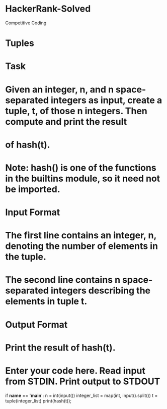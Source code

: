 # HackerRank-Solved
Competitive Coding 

# Tuples

# Task 
# Given an integer, n, and n space-separated integers as input, create a tuple, t, of those n integers. Then compute and print the result
# of hash(t).

# Note: hash() is one of the functions in the __builtins__ module, so it need not be imported.

# Input Format
# The first line contains an integer, n, denoting the number of elements in the tuple. 
# The second line contains n space-separated integers describing the elements in tuple t.

# Output Format
# Print the result of hash(t).

# Enter your code here. Read input from STDIN. Print output to STDOUT

if __name__ == '__main__':
    n = int(input())
    integer_list = map(int, input().split())
    t = tuple(integer_list)
    print(hash(t));
